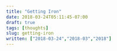 ```yaml
---
title: "Getting Iron"
date: 2018-03-24T05:11:45-07:00
draft: true
tags: [thoughts]
slug: getting-iron
written: ["2018-03-24","2018-03","2018"]
---
```


